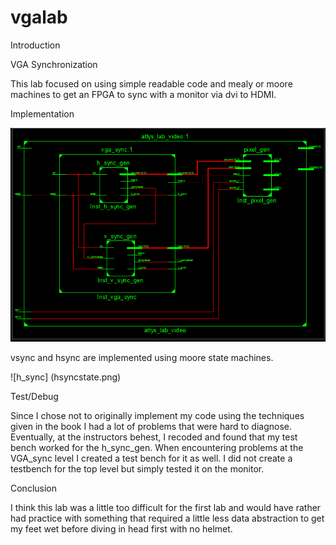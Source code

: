 vgalab
======


Introduction

VGA Synchronization 

This lab focused on using simple readable code and mealy or moore machines to get an FPGA to sync with a monitor via dvi
to HDMI.


Implementation

![sweet schematic](schematic.png)

vsync and hsync are implemented using moore state machines.

![h_sync] (hsyncstate.png)



Test/Debug

Since I chose not to originally implement my code using the techniques given in the book I had a lot of problems that were
hard to diagnose. Eventually, at the instructors behest, I recoded and found that my test bench worked for the h_sync_gen.
When encountering problems at the VGA_sync level I created a test bench for it as well. I did not create a testbench for
the top level but simply tested it on the monitor.

Conclusion

I think this lab was a little too difficult for the first lab and would have rather had practice with something that
required a little less data abstraction to get my feet wet before diving in head first with no helmet.
